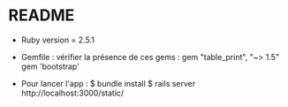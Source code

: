 # README

* Ruby version = 2.5.1

* Gemfile : vérifier la présence de ces gems :
gem "table_print", "~> 1.5"
gem 'bootstrap'


* Pour lancer l'app :
$ bundle install
$ rails server
http://localhost:3000/static/
